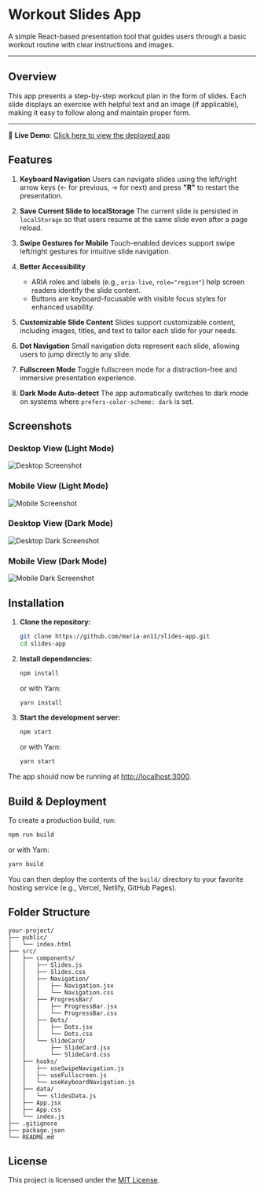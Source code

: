 # Workout Slides App

A simple React-based presentation tool that guides users through a basic workout routine with clear instructions and images.

---

## Overview

This app presents a step-by-step workout plan in the form of slides. Each slide displays an exercise with helpful text and an image (if applicable), making it easy to follow along and maintain proper form.

---

🔗 **Live Demo**:
[Click here to view the deployed app](https://your-vercel-app-url.vercel.app)

## Features

1. **Keyboard Navigation**
   Users can navigate slides using the left/right arrow keys (← for previous, → for next) and press **"R"** to restart the presentation.

2. **Save Current Slide to localStorage**
   The current slide is persisted in `localStorage` so that users resume at the same slide even after a page reload.

3. **Swipe Gestures for Mobile**
   Touch-enabled devices support swipe left/right gestures for intuitive slide navigation.

4. **Better Accessibility**

   - ARIA roles and labels (e.g., `aria-live`, `role="region"`) help screen readers identify the slide content.
   - Buttons are keyboard-focusable with visible focus styles for enhanced usability.

5. **Customizable Slide Content**
   Slides support customizable content, including images, titles, and text to tailor each slide for your needs.

6. **Dot Navigation**
   Small navigation dots represent each slide, allowing users to jump directly to any slide.

7. **Fullscreen Mode**
   Toggle fullscreen mode for a distraction-free and immersive presentation experience.

8. **Dark Mode Auto-detect**
   The app automatically switches to dark mode on systems where `prefers-color-scheme: dark` is set.

## Screenshots

### Desktop View (Light Mode)

![Desktop Screenshot](screenshots/desktop.png)

### Mobile View (Light Mode)

![Mobile Screenshot](screenshots/mobile.png)

### Desktop View (Dark Mode)

![Desktop Dark Screenshot](screenshots/desktop-dark.png)

### Mobile View (Dark Mode)

![Mobile Dark Screenshot](screenshots/mobile-dark.png)

## Installation

1. **Clone the repository:**

   ```bash
   git clone https://github.com/maria-an11/slides-app.git
   cd slides-app
   ```

2. **Install dependencies:**

   ```bash
   npm install
   ```

   or with Yarn:

   ```bash
   yarn install
   ```

3. **Start the development server:**

   ```bash
   npm start
   ```

   or with Yarn:

   ```bash
   yarn start
   ```

The app should now be running at [http://localhost:3000](http://localhost:3000).

## Build & Deployment

To create a production build, run:

```bash
npm run build
```

or with Yarn:

```bash
yarn build
```

You can then deploy the contents of the `build/` directory to your favorite hosting service (e.g., Vercel, Netlify, GitHub Pages).

## Folder Structure

```
your-project/
├── public/
│   └── index.html
├── src/
│   ├── components/
│   │   ├── Slides.js
│   │   ├── Slides.css
│   │   ├── Navigation/
│   │   │   ├── Navigation.jsx
│   │   │   └── Navigation.css
│   │   ├── ProgressBar/
│   │   │   ├── ProgressBar.jsx
│   │   │   └── ProgressBar.css
│   │   ├── Dots/
│   │   │   ├── Dots.jsx
│   │   │   └── Dots.css
│   │   └── SlideCard/
│   │       ├── SlideCard.jsx
│   │       └── SlideCard.css
│   ├── hooks/
│   │   ├── useSwipeNavigation.js
│   │   ├── useFullscreen.js
│   │   └── useKeyboardNavigation.js
│   ├── data/
│   │   └── slidesData.js
│   ├── App.jsx
│   ├── App.css
│   └── index.js
├── .gitignore
├── package.json
└── README.md
```

## License

This project is licensed under the [MIT License](LICENSE).
